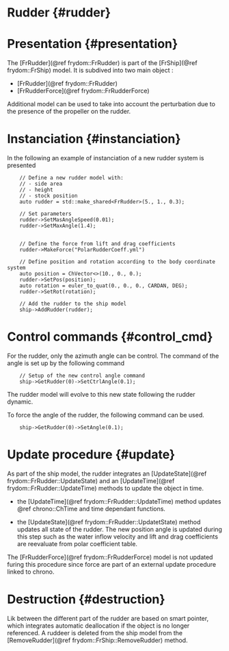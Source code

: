 Rudder {#rudder}
======

# Presentation {#presentation}

The [FrRudder](@ref frydom::FrRudder) is part of the [FrShip](@ref frydom::FrShip) model. It is subdived into two main object :

- [FrRudder](@ref frydom::FrRudder)
- [FrRudderForce](@ref frydom::FrRudderForce)

Additional model can be used to take into account the perturbation due to the presence of the propeller on the rudder.


# Instanciation {#instanciation}

In the following an example of instanciation of a new rudder system is presented

~~~{.cpp}
    // Define a new rudder model with:
    // - side area
    // - height
    // - stock position
    auto rudder = std::make_shared<FrRudder>(5., 1., 0.3);
    
    // Set parameters 
    rudder->SetMasAngleSpeed(0.01);
    rudder->SetMaxAngle(1.4);
    
    
    // Define the force from lift and drag coefficients
    rudder->MakeForce("PolarRudderCoeff.yml")
    
    // Define position and rotation according to the body coordinate system
    auto position = ChVector<>(10., 0., 0.);
    rudder->SetPos(position);
    auto rotation = euler_to_quat(0., 0., 0., CARDAN, DEG);
    rudder->SetRot(rotation);
    
    // Add the rudder to the ship model
    ship->AddRudder(rudder);

~~~

# Control commands {#control_cmd}

For the rudder, only the azimuth angle can be control. The command of the angle is set up by the following command

~~~{.cpp}
    // Setup of the new control angle command
    ship->GetRudder(0)->SetCtrlAngle(0.1);
~~~

The rudder model will evolve to this new state following the rudder dynamic.

To force the angle of the rudder, the following command can be used.

~~~{.cpp}
    ship->GetRudder(0)->SetAngle(0.1);
~~~

# Update procedure {#update}

As part of the ship model, the rudder integrates an [UpdateState](@ref frydom::FrRudder::UpdateState) and an [UpdateTime](@ref frydom::FrRudder::UpdateTime) methods to update the object in time.

- the [UpdateTime](@ref frydom::FrRudder::UpdateTime) method updates @ref chrono::ChTime and time dependant functions.

- the [UpdateState](@ref frydom::FrRudder::UpdatetState) method updates all state of the rudder. The new position angle is updated during this step such as the water inflow velocity and lift and drag coefficients are reevaluate from polar coefficient table.

The [FrRudderForce](@ref frydom::FrRudderForce) model is not updated furing this procedure since force are part of an external update procedure linked to chrono.

# Destruction {#destruction}

Lik between the different part of the rudder are based on smart pointer, which integrates automatic deallocation if the object is no longer referenced. A ruddeer is deleted from the ship model from the [RemoveRudder](@ref frydom::FrShip::RemoveRudder) method.
